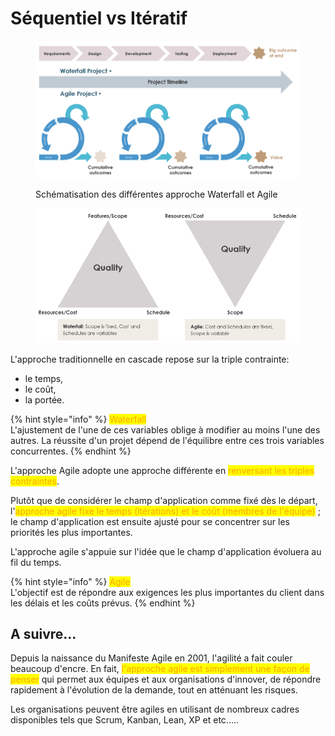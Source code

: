 # Séquentiel vs Itératif

<figure><img src="../../.gitbook/assets/image (7).png" alt=""><figcaption><p>Schématisation des différentes approche Waterfall et Agile</p></figcaption></figure>



<figure><img src="../../.gitbook/assets/image (8).png" alt=""><figcaption></figcaption></figure>

L'approche traditionnelle en cascade repose sur la triple contrainte:

* le temps,
* le coût,
* la portée.&#x20;

{% hint style="info" %}
<mark style="color:orange;">Waterfall</mark>\
L'ajustement de l'une de ces variables oblige à modifier au moins l'une des autres. La réussite d'un projet dépend de l'équilibre entre ces trois variables concurrentes.
{% endhint %}

L'approche Agile adopte une approche différente en <mark style="color:orange;">renversant les triples contraintes</mark>.&#x20;

Plutôt que de considérer le champ d'application comme fixé dès le départ, l'<mark style="color:orange;">approche agile fixe le temps (itérations) et le coût (membres de l'équipe)</mark> ; le champ d'application est ensuite ajusté pour se concentrer sur les priorités les plus importantes.&#x20;

L'approche agile s'appuie sur l'idée que le champ d'application évoluera au fil du temps.

{% hint style="info" %}
<mark style="color:orange;">Agile</mark>\
L'objectif est de répondre aux exigences les plus importantes du client dans les délais et les coûts prévus.
{% endhint %}

## A suivre...

Depuis la naissance du Manifeste Agile en 2001, l'agilité a fait couler beaucoup d'encre. En fait, <mark style="color:orange;">l'approche agile est simplement une façon de penser</mark> qui permet aux équipes et aux organisations d'innover, de répondre rapidement à l'évolution de la demande, tout en atténuant les risques.&#x20;

Les organisations peuvent être agiles en utilisant de nombreux cadres disponibles tels que Scrum, Kanban, Lean, XP et etc.....
